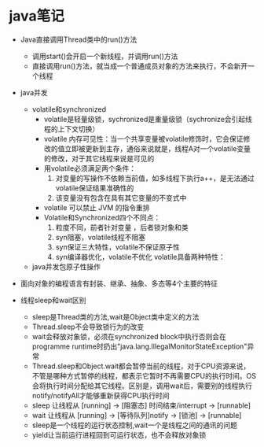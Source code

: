 # java笔记

* Java直接调用Thread类中的run()方法
  * 调用start()会开启一个新线程，并调用run()方法
  * 直接调用run()方法，就当成一个普通成员对象的方法来执行，不会新开一个线程

* java并发
  * volatile和synchronized
    * volatile是轻量级锁，sychronized是重量级锁（sychronize会引起线程的上下文切换）
    * volatile 内存可见性：当一个共享变量被volatile修饰时，它会保证修改的值立即被更新到主存，通俗来说就是，线程A对一个volatile变量的修改，对于其它线程来说是可见的
    * 用volatile必须满足两个条件：
      1. 对变量的写操作不依赖当前值，如多线程下执行a++，是无法通过volatile保证结果准确性的
      2. 该变量没有包含在具有其它变量的不变式中
    * volatile 可以禁止 JVM 的指令重排
    * Volatile和Synchronized四个不同点：
      1. 粒度不同，前者针对变量 ，后者锁对象和类
      2. syn阻塞，volatile线程不阻塞
      3. syn保证三大特性，volatile不保证原子性
      4. syn编译器优化，volatile不优化 volatile具备两种特性：
  * java并发包原子性操作

* 面向对象的编程语言有封装、继承、抽象、多态等4个主要的特征

* 线程sleep和wait区别
  * sleep是Thread类的方法,wait是Object类中定义的方法
  * Thread.sleep不会导致锁行为的改变
  * wait会释放对象锁，必须在synchronized block中执行否则会在programme runtime时扔出"java.lang.IllegalMonitorStateException"异常
  * Thread.sleep和Object.wait都会暂停当前的线程，对于CPU资源来说，不管是哪种方式暂停的线程，都表示它暂时不再需要CPU的执行时间。OS会将执行时间分配给其它线程。区别是，调用wait后，需要别的线程执行notify/notifyAll才能够重新获得CPU执行时间
  * sleep 让线程从 [running] -> [阻塞态] 时间结束/interrupt -> [runnable]
  * wait 让线程从 [running] -> [等待队列]notify  -> [锁池] -> [runnable]
  * sleep是一个线程的运行状态控制,wait一个是线程之间的通讯的问题
  * yield让当前运行进程回到可运行状态，也不会释放对象锁